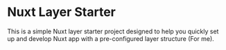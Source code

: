 # Nuxt Layer Starter

This is a simple Nuxt layer starter project designed to help you quickly set up and develop Nuxt app with a pre-configured layer structure (For me).
